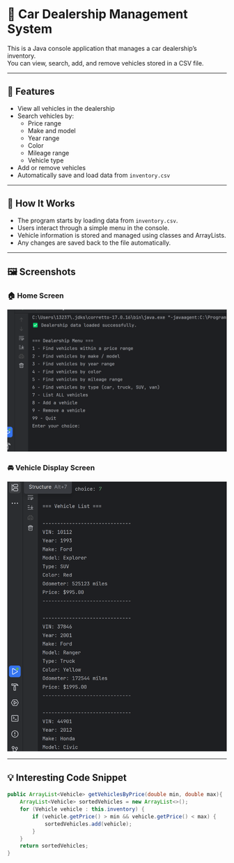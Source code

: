 # 🚗 Car Dealership Management System

This is a Java console application that manages a car dealership’s inventory.  
You can view, search, add, and remove vehicles stored in a CSV file.

---

## 📘 Features

- View all vehicles in the dealership
- Search vehicles by:
    - Price range
    - Make and model
    - Year range
    - Color
    - Mileage range
    - Vehicle type
- Add or remove vehicles
- Automatically save and load data from `inventory.csv`

---

## 🧩 How It Works

- The program starts by loading data from `inventory.csv`.
- Users interact through a simple menu in the console.
- Vehicle information is stored and managed using classes and ArrayLists.
- Any changes are saved back to the file automatically.

---

## 🖼️ Screenshots

### 🏠 Home Screen
![App Screenshot](./src/main/resources/Homepage.png)

### 🚘 Vehicle Display Screen
![App Screenshot](./src/main/resources/List%20all%20cars.png)

---

## 💡 Interesting Code Snippet

```java
public ArrayList<Vehicle> getVehiclesByPrice(double min, double max){
    ArrayList<Vehicle> sortedVehicles = new ArrayList<>();
    for (Vehicle vehicle : this.inventory) {
        if (vehicle.getPrice() > min && vehicle.getPrice() < max) {
            sortedVehicles.add(vehicle);
        }
    }
    return sortedVehicles;
}
